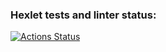 ### Hexlet tests and linter status:
[![Actions Status](https://github.com/vitalychasovskih/python-project-49/actions/workflows/hexlet-check.yml/badge.svg)](https://github.com/vitalychasovskih/python-project-49/actions)